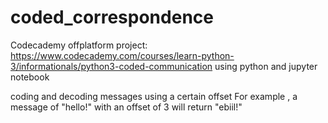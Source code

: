 # coded_correspondence
Codecademy offplatform project: https://www.codecademy.com/courses/learn-python-3/informationals/python3-coded-communication using python and jupyter notebook

coding and decoding messages using a certain offset
For example ,  a message of "hello!" with an offset of 3 will return "ebiil!"
